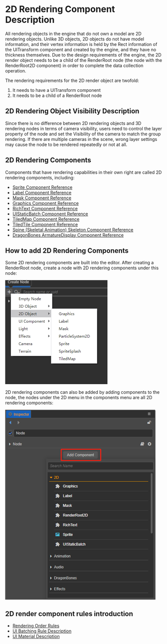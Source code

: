# 2D Rendering Component Description

All rendering objects in the engine that do not own a model are 2D rendering objects. Unlike 3D objects, 2D objects do not have model information, and their vertex information is held by the Rect information of the UITransform component and created by the engine, and they have no thickness themselves. Due to the design requirements of the engine, the 2D render object needs to be a child of the RenderRoot node (the node with the RenderRoot2D component) in order to complete the data collection operation.

The rendering requirements for the 2D render object are twofold:
1. It needs to have a UITransform component
2. It needs to be a child of a RenderRoot node

## 2D Rendering Object Visibility Description

Since there is no difference between 2D rendering objects and 3D rendering nodes in terms of camera visibility, users need to control the layer property of the node and set the Visibility of the camera to match the group rendering. If there are multiple cameras in the scene, wrong layer settings may cause the node to be rendered repeatedly or not at all.

## 2D Rendering Components

Components that have rendering capabilities in their own right are called 2D rendering components, including:

- [Sprite Component Reference](../../ui-system/components/editor/sprite.md)
- [Label Component Reference](../../ui-system/components/editor/label.md)
- [Mask Component Reference](../../ui-system/components/editor/mask.md)
- [Graphics Component Reference](../../ui-system/components/editor/graphics.md)
- [RichText Component Reference](../../ui-system/components/editor/richtext.md)
- [UIStaticBatch Component Reference](../../ui-system/components/editor/ui-static.md)
- [TiledMap Component Reference](../../editor/components/tiledmap.md)
- [TiledTile Component Reference](../../editor/components/tiledtile.md)
- [Spine (Skeletal Animation) Skeleton Component Reference](../../editor/components/spine.md)
- [DragonBones ArmatureDisplay Component Reference](../../editor/components/dragonbones.md)

## How to add 2D Rendering Components

Some 2D rendering components are built into the editor. After creating a RenderRoot node, create a node with 2D rendering components under this node: 

![create-2d](./create-2d.png)

2D rendering components can also be added by adding components to the node, the nodes under the 2D menu in the components menu are all 2D rendering components:

![add-render-component](./add-render-component.png)

## 2D render component rules introduction

- [Rendering Order Rules](../../ui-system/components/engine/priority.md)
- [UI Batching Rule Description](../../ui-system/components/engine/ui-batch.md)
- [UI Material Description](../../ui-system/components/engine/ui-material.md)

